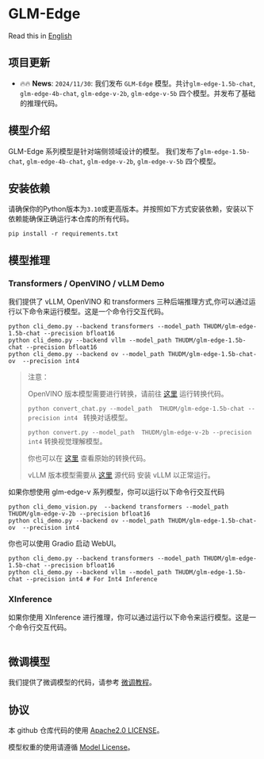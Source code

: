 # GLM-Edge

Read this in [English](README_en.md)

## 项目更新

- 🔥🔥 **News**: ```2024/11/30```: 我们发布 `GLM-Edge` 模型。共计`glm-edge-1.5b-chat`, `glm-edge-4b-chat`, `glm-edge-v-2b`,
  `glm-edge-v-5b` 四个模型。并发布了基础的推理代码。

## 模型介绍

GLM-Edge 系列模型是针对端侧领域设计的模型。 我们发布了`glm-edge-1.5b-chat`, `glm-edge-4b-chat`, `glm-edge-v-2b`,
`glm-edge-v-5b` 四个模型。

## 安装依赖

请确保你的Python版本为`3.10`或更高版本。并按照如下方式安装依赖，安装以下依赖能确保正确运行本仓库的所有代码。

```shell
pip install -r requirements.txt
```

## 模型推理

### Transformers / OpenVINO / vLLM Demo

我们提供了 vLLM, OpenVINO 和 transformers 三种后端推理方式,你可以通过运行以下命令来运行模型。这是一个命令行交互代码。

```shell
python cli_demo.py --backend transformers --model_path THUDM/glm-edge-1.5b-chat --precision bfloat16
python cli_demo.py --backend vllm --model_path THUDM/glm-edge-1.5b-chat --precision bfloat16
python cli_demo.py --backend ov --model_path THUDM/glm-edge-1.5b-chat-ov  --precision int4
```

> 注意：
>
> OpenVINO 版本模型需要进行转换，请前往 [这里](inference/ov_convert) 运行转换代码。
> 
> ```python convert_chat.py --model_path  THUDM/glm-edge-1.5b-chat --precision int4 ``` 转换对话模型。
> 
> ```python convert.py --model_path  THUDM/glm-edge-v-2b --precision int4``` 转换视觉理解模型。
> 
> 你也可以在 [这里](https://github.com/openvino-dev-samples/glm-edge.openvino) 查看原始的转换代码。
> 
> vLLM 版本模型需要从 [这里]() 源代码 安装 vLLM 以正常运行。

如果你想使用 glm-edge-v 系列模型，你可以运行以下命令行交互代码

```shell
python cli_demo_vision.py  --backend transformers --model_path THUDM/glm-edge-v-2b --precision bfloat16
python cli_demo.py --backend ov --model_path THUDM/glm-edge-1.5b-chat-ov  --precision int4
```

你也可以使用 Gradio 启动 WebUI。

```shell
python cli_demo.py --backend transformers --model_path THUDM/glm-edge-1.5b-chat --precision bfloat16
python cli_demo.py --backend vllm --model_path THUDM/glm-edge-1.5b-chat --precision int4 # For Int4 Inference
```


### XInference

如果你使用 XInference 进行推理，你可以通过运行以下命令来运行模型。这是一个命令行交互代码。

```shell
```

## 微调模型

我们提供了微调模型的代码，请参考 [微调教程](finetune/README.md)。

## 协议

本 github 仓库代码的使用 [Apache2.0 LICENSE](LICENSE)。

模型权重的使用请遵循 [Model License](MODEL_LICENSE)。

